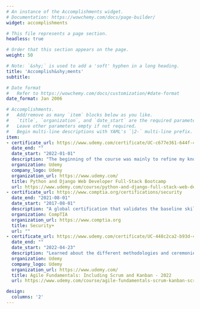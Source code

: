 ```yaml
---
# An instance of the Accomplishments widget.
# Documentation: https://wowchemy.com/docs/page-builder/
widget: accomplishments

# This file represents a page section.
headless: true

# Order that this section appears on the page.
weight: 50

# Note: `&shy;` is used to add a 'soft' hyphen in a long heading.
title: 'Accomplish&shy;ments'
subtitle:

# Date format
#   Refer to https://wowchemy.com/docs/customization/#date-format
date_format: Jan 2006

# Accomplishments.
#   Add/remove as many `item` blocks below as you like.
#   `title`, `organization`, and `date_start` are the required parameters.
#   Leave other parameters empty if not required.
#   Begin multi-line descriptions with YAML's `|2-` multi-line prefix.
item:
- certificate_url: https://www.udemy.com/certificate/UC-c677e361-644f-4a8d-8d62-0e75d2885fe9/
  date_end: ""
  date_start: "2022-01-01"
  description: "The beginning of the course was mainly to refine my knowledge of JS, HTML, CSS as well as frameworks like Bootstrap and jQuery. The main focus of this bootcamp was Python and Django using which I developed a full-stack Social Media Site Clone."
  organization: Udemy
  company_logo: Udemy
  organization_url: https://www.udemy.com/
  title: Python and Django Web Developer Full-Stack Bootcamp
  url: https://www.udemy.com/course/python-and-django-full-stack-web-developer-bootcamp/
- certificate_url: https://www.comptia.org/certifications/security
  date_end: "2021-08-01"
  date_start: "2017-08-01"
  description: "A global certification that validates the baseline skills necessary to perform core security functions and pursue an IT security career."
  organization: CompTIA
  organization_url: https://www.comptia.org
  title: Security+
  url: ""
- certificate_url: https://www.udemy.com/certificate/UC-448c2ca2-b93d-473d-bcfe-237c73022660/
  date_end: ""
  date_start: "2022-04-23"
  description: "Learned about the different methodologies and ceremonies in Scrum and Kanban, and how they can be applied to help teams communicate more efficiently throughout the course of a project."
  organization: Udemy
  company_logo: Udemy
  organization_url: https://www.udemy.com/
  title: Agile Fundamentals: Including Scrum and Kanban - 2022
  url: https://www.udemy.com/course/agile-fundamentals-scrum-kanban-scrumban/learn/lecture/12463986?start=15#overview

design:
  columns: '2' 
---
```

